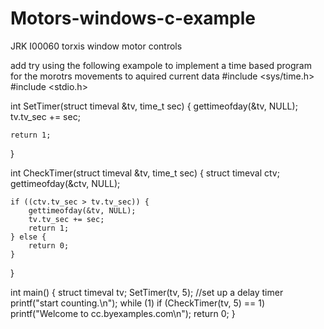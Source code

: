 Motors-windows-c-example
========================

JRK I00060 torxis window motor controls


add try using the following exampole
to implement a time based program for the morotrs movements to aquired current data
#include <sys/time.h>
#include <stdio.h>

int SetTimer(struct timeval &tv, time_t sec) {
    gettimeofday(&tv, NULL);
    tv.tv_sec += sec;

    return 1;
}

int CheckTimer(struct timeval &tv, time_t sec) {
    struct timeval ctv;
    gettimeofday(&ctv, NULL);

    if ((ctv.tv_sec > tv.tv_sec)) {
        gettimeofday(&tv, NULL);
        tv.tv_sec += sec;
        return 1;
    } else {
        return 0;
    }
}

int main() {
    struct timeval tv;
    SetTimer(tv, 5); //set up a delay timer
    printf("start counting.\n");
    while (1)
        if (CheckTimer(tv, 5) == 1)
            printf("Welcome to cc.byexamples.com\n");
    return 0;
}


